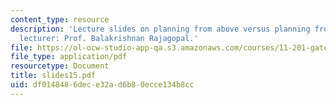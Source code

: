 ```yaml
---
content_type: resource
description: 'Lecture slides on planning from above versus planning from below. Guest
  lecturer: Prof. Balakrishnan Rajagopal.'
file: https://ol-ocw-studio-app-qa.s3.amazonaws.com/courses/11-201-gateway-planning-action-fall-2007/df0148486dece32ad6b80ecce134b8cc_slides15.pdf
file_type: application/pdf
resourcetype: Document
title: slides15.pdf
uid: df014848-6dec-e32a-d6b8-0ecce134b8cc
---
```

